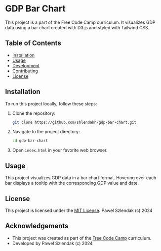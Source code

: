 # GDP Bar Chart

This project is a part of the Free Code Camp curriculum. It visualizes GDP data using a bar chart created with D3.js and styled with Tailwind CSS.

## Table of Contents

- [Installation](#installation)
- [Usage](#usage)
- [Development](#development)
- [Contributing](#contributing)
- [License](#license)

## Installation

To run this project locally, follow these steps:

1. Clone the repository:
    ```sh
    git clone https://github.com/shlendakh/gdp-bar-chart.git
    ```

2. Navigate to the project directory:
    ```sh
    cd gdp-bar-chart
    ```

3. Open `index.html` in your favorite web browser.

## Usage

This project visualizes GDP data in a bar chart format. Hovering over each bar displays a tooltip with the corresponding GDP value and date.

## License

This project is licensed under the [MIT License](https://opensource.org/licenses/MIT).
Paweł Szlendak (c) 2024

## Acknowledgements

- This project was created as part of the [Free Code Camp](https://www.freecodecamp.org) curriculum.
- Developed by Paweł Szlendak (c) 2024
```
